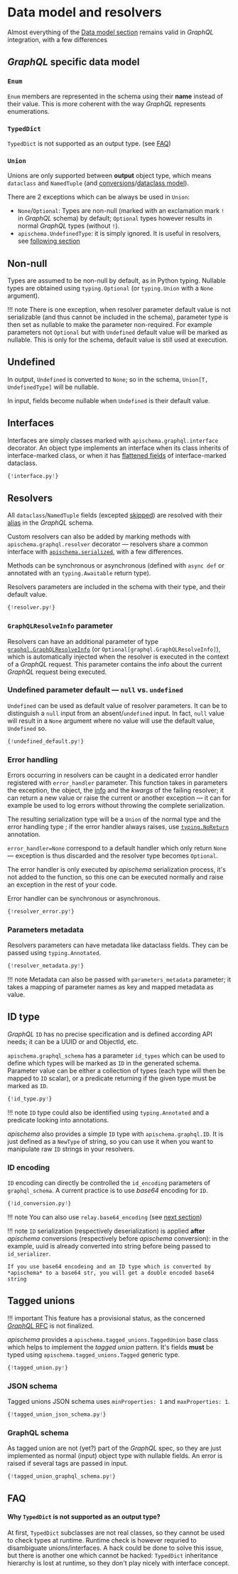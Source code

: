 # Data model and resolvers

Almost everything of the [Data model section](../data_model.md) remains valid in *GraphQL* integration, with a few differences

## *GraphQL* specific data model

### `Enum`

`Enum` members are represented in the schema using their **name** instead of their value. This is more coherent with the way *GraphQL* represents enumerations.

### `TypedDict`

`TypedDict` is not supported as an output type. (see [FAQ](#why-typeddict-is-not-supported-as-an-output-type))

### `Union`
Unions are only supported between **output** object type, which means `dataclass` and `NamedTuple` (and [conversions](../conversions.md)/[dataclass model](../conversions.md#dataclass-model---automatic-conversion-fromto-dataclass)).

There are 2 exceptions which can be always be used in `Union`:

- `None`/`Optional`: Types are non-null (marked with an exclamation mark `!` in *GraphQL* schema) by default; `Optional` types however results in normal *GraphQL* types (without `!`).
- `apischema.UndefinedType`: it is simply ignored. It is useful in resolvers, see [following section](#undefined_param_default)
 

## Non-null

Types are assumed to be non-null by default, as in Python typing. Nullable types are obtained using `typing.Optional` (or `typing.Union` with a `None` argument).

!!! note
    There is one exception, when resolver parameter default value is not serializable (and thus cannot be included in the schema), parameter type is then set as nullable to make the parameter non-required. For example parameters not `Optional` but with `Undefined` default value will be marked as nullable. This is only for the schema, default value is still used at execution.

## Undefined

In output, `Undefined` is converted to `None`; so in the schema, `Union[T, UndefinedType]` will be nullable.

In input, fields become nullable when `Undefined` is their default value.

## Interfaces

Interfaces are simply classes marked with `apischema.graphql.interface` decorator. An object type implements an interface when its class inherits of interface-marked class, or when it has [flattened fields](../data_model.md#composition-over-inheritance---composed-dataclasses-flattening) of interface-marked dataclass.

```python
{!interface.py!}
```

## Resolvers

All `dataclass`/`NamedTuple` fields (excepted [skipped](../data_model.md#skip-dataclass-field)) are resolved with their [alias](../json_schema.md#field-alias) in the *GraphQL* schema.

Custom resolvers can also be added by marking methods with `apischema.graphql.resolver` decorator — resolvers share a common interface with [`apischema.serialized`](../de_serialization.md#serialized-methodsproperties), with a few differences.

Methods can be synchronous or asynchronous (defined with `async def` or annotated with an `typing.Awaitable` return type).

Resolvers parameters are included in the schema with their type, and their default value.

```python
{!resolver.py!}
```

### `GraphQLResolveInfo` parameter

Resolvers can have an additional parameter of type [`graphql.GraphQLResolveInfo`](https://graphql-core-3.readthedocs.io/en/latest/modules/type.html?highlight=GraphQLResolveInfo#graphql.type.GraphQLResolveInfo) (or `Optional[graphql.GraphQLResolveInfo]`), which is automatically injected when the resolver is executed in the context of a *GraphQL* request. This parameter contains the info about the current *GraphQL* request being executed.

### Undefined parameter default — `null` vs. `undefined`

`Undefined` can be used as default value of resolver parameters. It can be to distinguish a `null` input from an absent/`undefined` input. In fact, `null` value will result in a `None` argument where no value will use the default value, `Undefined` so.

```python
{!undefined_default.py!}
```

### Error handling

Errors occurring in resolvers can be caught in a dedicated error handler registered with `error_handler` parameter. This function takes in parameters the exception, the object, the [info](#graphqlresolveinfo-parameter) and the *kwargs* of the failing resolver; it can return a new value or raise the current or another exception — it can for example be used to log errors without throwing the complete serialization.

The resulting serialization type will be a `Union` of the normal type and the error handling type ; if the error handler always raises, use [`typing.NoReturn`](https://docs.python.org/3/library/typing.html#typing.NoReturn) annotation.

`error_handler=None` correspond to a default handler which only return `None` — exception is thus discarded and the resolver type becomes `Optional`.

The error handler is only executed by *apischema* serialization process, it's not added to the function, so this one can be executed normally and raise an exception in the rest of your code.

Error handler can be synchronous or asynchronous.

```python
{!resolver_error.py!}
```

### Parameters metadata

Resolvers parameters can have metadata like dataclass fields. They can be passed using `typing.Annotated`.

```python
{!resolver_metadata.py!}
```

!!! note
Metadata can also be passed with `parameters_metadata` parameter; it takes a mapping of parameter names as key and mapped metadata as value.


## ID type
*GraphQL* `ID` has no precise specification and is defined according API needs; it can be a UUID or and ObjectId, etc.

`apischema.graphql_schema` has a parameter `id_types` which can be used to define which types will be marked as `ID` in the generated schema. Parameter value can be either a collection of types (each type will then be mapped to `ID` scalar), or a predicate returning if the given type must be marked as `ID`.

```python
{!id_type.py!}
```

!!! note
    `ID` type could also be identified using `typing.Annotated` and a predicate looking into annotations.

*apischema* also provides a simple `ID` type with `apischema.graphql.ID`. It is just defined as a `NewType` of string, so you can use it when you want to manipulate raw `ID` strings in your resolvers.


### ID encoding

`ID` encoding can directly be controlled the `id_encoding` parameters of `graphql_schema`. A current practice is to use *base64* encoding for `ID`.

```python
{!id_conversion.py!}
```

!!! note
    You can also use `relay.base64_encoding` (see [next section](relay.md#id-encoding))

!!! note
    `ID` serialization (respectively deserialization) is applied **after** *apischema* conversions (respectively before *apischema* conversion): in the example, uuid is already converted into string before being passed to `id_serializer`.

    If you use base64 encodeing and an ID type which is converted by *apischema* to a base64 str, you will get a double encoded base64 string

## Tagged unions

!!! important
    This feature has a provisional status, as the concerned [*GraphQL* RFC](https://github.com/graphql/graphql-spec/pull/733) is not finalized.

*apischema* provides a `apischema.tagged_unions.TaggedUnion` base class which helps to implement the *tagged union* pattern.
It's fields **must** be typed using `apischema.tagged_unions.Tagged` generic type.

```python
{!tagged_union.py!}
```

### JSON schema

Tagged unions JSON schema uses `minProperties: 1` and `maxProperties: 1`.

```python
{!tagged_union_json_schema.py!}
```

### GraphQL schema

As tagged union are not (yet?) part of the *GraphQL* spec, so they are just implemented as normal (input) object type with nullable fields. An error is raised if several tags are passed in input.

```python
{!tagged_union_graphql_schema.py!}
```

## FAQ

#### Why `TypedDict` is not supported as an output type?

At first, `TypedDict` subclasses are not real classes, so they cannot be used to check types at runtime. Runtime check is however requried to disambiguate unions/interfaces. A hack could be done to solve this issue, but there is another one which cannot be hacked: `TypedDict` inheritance hierarchy is lost at runtime, so they don't play nicely with interface concept. 
